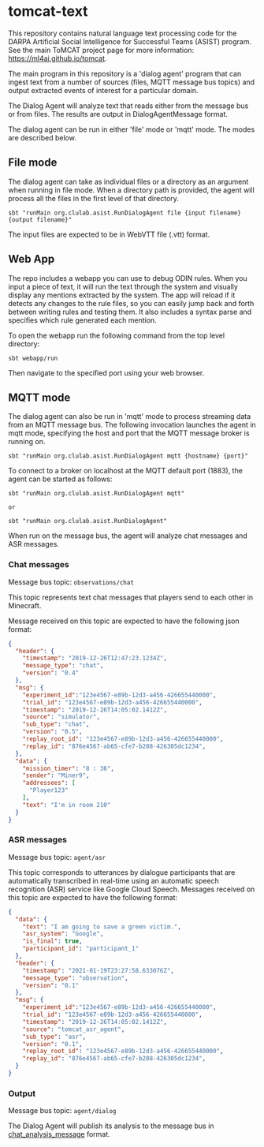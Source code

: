 tomcat-text
===========

This repository contains natural language text processing code for the DARPA
Artificial Social Intelligence for Successful Teams (ASIST) program. See the
main ToMCAT project page for more information: https://ml4ai.github.io/tomcat.

The main program in this repository is a 'dialog agent' program that can ingest
text from a number of sources (files, MQTT message bus topics) and output
extracted events of interest for a particular domain.

The Dialog Agent will analyze text that reads either from the message bus or
from files.  The results are output in DialogAgentMessage format.

The dialog agent can be run in either 'file' mode or 'mqtt' mode. The modes are
described below.

File mode
---------

The dialog agent can take as individual files or a directory as an argument
when running in file mode. When a directory path is provided, the agent will
process all the files in the first level of that directory.

    sbt "runMain org.clulab.asist.RunDialogAgent file {input filename} {output filename}"

The input files are expected to be in WebVTT file (.vtt) format.

Web App
---------
The repo includes a webapp you can use to debug ODIN rules. When you input a piece of text, it will run the text through the system and visually display any mentions extracted by the system. The app will reload if it detects any changes to the rule files, so you can easily jump back and forth between writing rules and testing them. It also includes a syntax parse and specifies which rule generated each mention. 

To open the webapp run the following command from the top level directory:
```
sbt webapp/run
```
Then navigate to the specified port using your web browser.


MQTT mode
---------

The dialog agent can also be run in 'mqtt' mode to process streaming data from
an MQTT message bus. The following invocation launches the agent in mqtt mode,
specifying the host and port that the MQTT message broker is running on.

    sbt "runMain org.clulab.asist.RunDialogAgent mqtt {hostname} {port}"

To connect to a broker on localhost at the MQTT default port (1883), the agent
can be started as follows:

    sbt "runMain org.clulab.asist.RunDialogAgent mqtt"

    or 

    sbt "runMain org.clulab.asist.RunDialogAgent"


When run on the message bus, the agent will analyze chat messages and ASR messages.

### Chat messages

Message bus topic: `observations/chat`

This topic represents text chat messages that players send to each other in
Minecraft.

Message received on this topic are expected to have the following json format:

```json
{
  "header": {
    "timestamp": "2019-12-26T12:47:23.1234Z",
    "message_type": "chat",
    "version": "0.4"
  },
  "msg": {
    "experiment_id":"123e4567-e89b-12d3-a456-426655440000",
    "trial_id": "123e4567-e89b-12d3-a456-426655440000",
    "timestamp": "2019-12-26T14:05:02.1412Z",
    "source": "simulator",
    "sub_type": "chat",
    "version": "0.5",
    "replay_root_id": "123e4567-e89b-12d3-a456-426655440000",
    "replay_id": "876e4567-ab65-cfe7-b208-426305dc1234",
  },
  "data": {
    "mission_timer": "8 : 36",
    "sender": "Miner9",
    "addressees": [
      "Player123"
    ],
    "text": "I'm in room 210"
  }
}
```

### ASR messages

Message bus topic: `agent/asr`

This topic corresponds to utterances by dialogue participants that are
automatically transcribed in real-time using an automatic speech recognition
(ASR) service like Google Cloud Speech. Messages received on this topic are
expected to have the following format:

```json
{
  "data": {
    "text": "I am going to save a green victim.",
    "asr_system": "Google",
    "is_final": true,
    "participant_id": "participant_1"
  },
  "header": {
    "timestamp": "2021-01-19T23:27:58.633076Z",
    "message_type": "observation",
    "version": "0.1"
  },
  "msg": {
    "experiment_id":"123e4567-e89b-12d3-a456-426655440000",
    "trial_id": "123e4567-e89b-12d3-a456-426655440000",
    "timestamp": "2019-12-26T14:05:02.1412Z",
    "source": "tomcat_asr_agent",
    "sub_type": "asr",
    "version": "0.1",
    "replay_root_id": "123e4567-e89b-12d3-a456-426655440000",
    "replay_id": "876e4567-ab65-cfe7-b208-426305dc1234",
  }
}
```


### Output 

Message bus topic: `agent/dialog`

The Dialog Agent will publish its analysis to the message bus in [chat_analysis_message][1] format.

[1]: https://github.com/clulab/tomcat-text/blob/master/message_specs/chat_analysis_message.md

